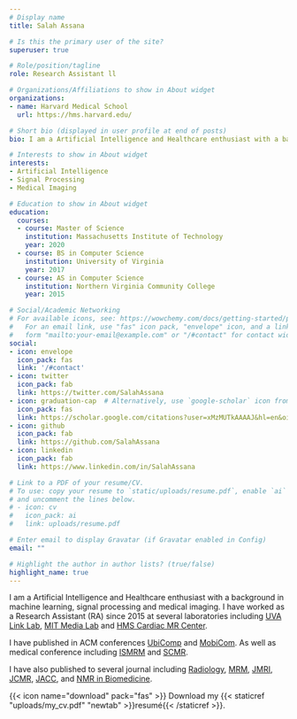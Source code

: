 ```yaml
---
# Display name
title: Salah Assana

# Is this the primary user of the site?
superuser: true

# Role/position/tagline
role: Research Assistant ll

# Organizations/Affiliations to show in About widget
organizations:
- name: Harvard Medical School
  url: https://hms.harvard.edu/

# Short bio (displayed in user profile at end of posts)
bio: I am a Artificial Intelligence and Healthcare enthusiast with a background in machine learning, signal processing and medical imaging.

# Interests to show in About widget
interests:
- Artificial Intelligence
- Signal Processing
- Medical Imaging

# Education to show in About widget
education:
  courses:
  - course: Master of Science
    institution: Massachusetts Institute of Technology
    year: 2020
  - course: BS in Computer Science
    institution: University of Virginia
    year: 2017
  - course: AS in Computer Science
    institution: Northern Virginia Community College
    year: 2015

# Social/Academic Networking
# For available icons, see: https://wowchemy.com/docs/getting-started/page-builder/#icons
#   For an email link, use "fas" icon pack, "envelope" icon, and a link in the
#   form "mailto:your-email@example.com" or "/#contact" for contact widget.
social:
- icon: envelope
  icon_pack: fas
  link: '/#contact'
- icon: twitter
  icon_pack: fab
  link: https://twitter.com/SalahAssana
- icon: graduation-cap  # Alternatively, use `google-scholar` icon from `ai` icon pack
  icon_pack: fas
  link: https://scholar.google.com/citations?user=xMzMUTkAAAAJ&hl=en&oi=ao
- icon: github
  icon_pack: fab
  link: https://github.com/SalahAssana
- icon: linkedin
  icon_pack: fab
  link: https://www.linkedin.com/in/SalahAssana

# Link to a PDF of your resume/CV.
# To use: copy your resume to `static/uploads/resume.pdf`, enable `ai` icons in `params.toml`, 
# and uncomment the lines below.
# - icon: cv
#   icon_pack: ai
#   link: uploads/resume.pdf

# Enter email to display Gravatar (if Gravatar enabled in Config)
email: ""

# Highlight the author in author lists? (true/false)
highlight_name: true
---
```


I am a Artificial Intelligence and Healthcare enthusiast with a background in machine learning, signal processing and medical imaging. I have worked as a Research Assistant (RA) since 2015 at several laboratories including [UVA Link Lab](https://engineering.virginia.edu/link-lab), [MIT Media Lab](https://www.media.mit.edu/) and [HMS Cardiac MR Center](https://cardiacmr.hms.harvard.edu/).

I have published in ACM conferences [UbiComp](https://dl.acm.org/conference/ubicomp) and [MobiCom](https://dl.acm.org/conference/mobicom). As well as medical conference including [ISMRM](https://www.ismrm.org/) and [SCMR](https://scmr.org/).

I have also published to several journal including [Radiology](https://pubs.rsna.org/journal/radiology), [MRM](https://onlinelibrary.wiley.com/journal/15222594), [JMRI](https://onlinelibrary.wiley.com/journal/15222586), [JCMR](https://jcmr-online.biomedcentral.com/), [JACC](https://www.jacc.org/journal/imaging), and [NMR in Biomedicine](https://analyticalsciencejournals.onlinelibrary.wiley.com/journal/10991492).

{{< icon name="download" pack="fas" >}} Download my {{< staticref "uploads/my_cv.pdf" "newtab" >}}resumé{{< /staticref >}}.
